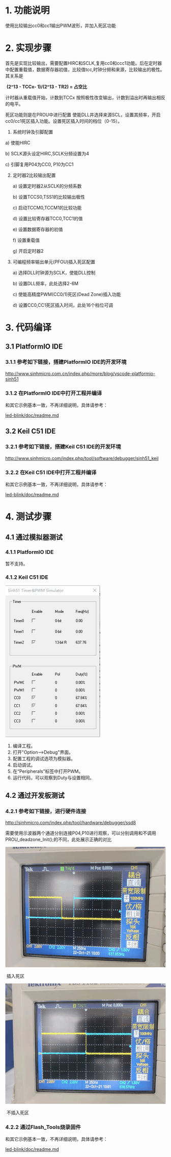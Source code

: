 # 1. 功能说明
使用比较输出cc0和cc1输出PWM波形，并加入死区功能

# 2. 实现步骤

首先是实现比较输出，需要配置HIRC和SCLK,复用cc0和ccc1功能。后在定时器中配置重载值，数据寄存器初值，比较值tcc,时钟分频和来源，比较输出的极性。 其关系是

​					   **(2^13 - TCCx-  1)/(2^13 - TR2)  =  占空比**

计时器从重载值开始，计数到TCCx 按照极性改变输出，计数到溢出时再输出相反的电平。

死区功能则是在PROU中进行配置 使能DLL并选择来源SCL，设置其频率，开启cc0/cc1死区插入功能。设置死区插入时间的档位（0-15）。

1.  系统时钟及引脚配置

   a)   使能HIRC

   b)   SCLK源头设定HIRC,SCLK分频设置为4

   c)   引脚复用P04为CC0, P10为CC1

2. 定时器2比较输出配置

   a)   设置定时器2从SCLK的分频系数

   b)   设置TCCS0,TSS1的比较输出极性

   c)   启动TCCM0,TCCM1的比较功能

   d)   设置比较寄存器TCC0,TCC1的值

   e)   设置数据寄存器的初值

   f)   设置重载值

   g)   开启定时器2

3. 可编程频率输出单元(PFOU)插入死区配置

   a)   选择DLL时钟源为SCLK，使能DLL控制

   b)   设置DLL频率，此处选择2-6M

   c)   使能高精度PWM(CC0/1)死区(Dead Zone)插入功能

   d)   设置CC0,CC1死区插入时间，此处16个档位可调


# 3. 代码编译

## 3.1 PlatformIO IDE

### 3.1.1 参考如下链接，搭建PlatformIO IDE的开发环境

http://www.sinhmicro.com.cn/index.php/more/blog/vscode-platformio-sinh51

### 3.1.2 在PlatformIO IDE中打开工程并编译

和其它示例基本一致，不再详细说明，具体请参考：

[led-blink/doc/readme.md](../../led-blink/doc/readme.md)

## 3.2 Keil C51 IDE

### 3.2.1 参考如下链接，搭建Keil C51 IDE的开发环境

http://www.sinhmicro.com/index.php/tool/software/debugger/sinh51_keil

### 3.2.2 在Keil C51 IDE中打开工程并编译

和其它示例基本一致，不再详细说明，具体请参考：

[led-blink/doc/readme.md](../../led-blink/doc/readme.md)

# 4. 测试步骤

## 4.1 通过模拟器测试
### 4.1.1 PlatformIO IDE

暂不支持。

### 4.1.2 Keil C51 IDE
<img src="./test.gif" alt="image"  />

1. 编译工程。
2. 打开"Option-->Debug"界面。
3. 配置工程的调试选项为模拟器。
4. 启动调试。
5. 在“Peripherals”标签中打开PWM。
6. 运行代码，可以观察到Duty与设置相同。

## 4.2 通过开发板测试

### 4.2.1 参考如下链接，进行硬件连接

http://sinhmicro.com/index.php/tool/hardware/debugger/ssd8

需要使用示波器两个通道分别连接P04,P10进行观察，可以分别调用和不调用PROU_deadzone_Init();的不同，此处展示正确的对比

<img src="./dead.gif" alt="image"  />

​                                                                                                                                插入死区

<img src="./no_dead.gif" alt="image"  />

​		                                                                                                                          不插入死区

### 4.2.2 通过Flash_Tools烧录固件

和其它示例基本一致，不再详细说明，具体请参考：

[led-blink/doc/readme.md](../../led-blink/doc/readme.md)







